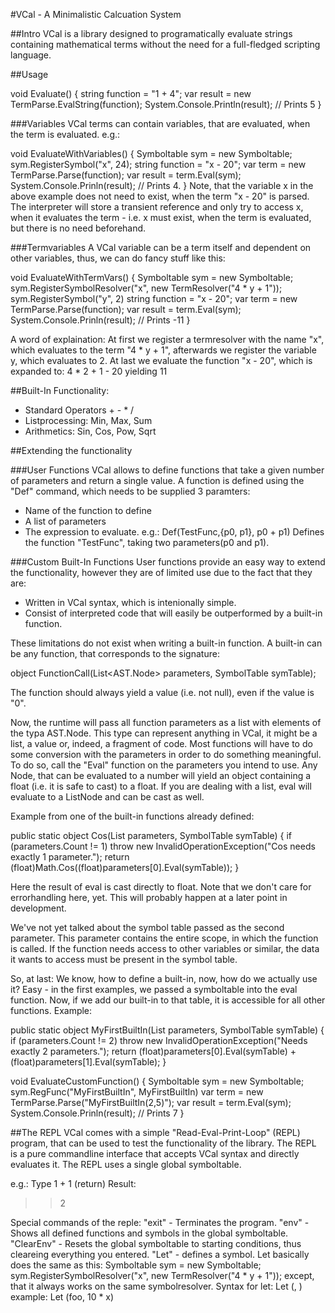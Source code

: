 #VCal - A Minimalistic Calcuation System

##Intro
VCal is a library designed to programatically evaluate strings containing
mathematical terms without the need for a full-fledged scripting language.

##Usage

void Evaluate()
{
  string function = "1 + 4";
  var result = new TermParse.EvalString(function);
  System.Console.Println(result);   // Prints 5
}

###Variables
VCal terms can contain variables, that are evaluated, when the term is evaluated.
e.g.:

void EvaluateWithVariables()
{
  Symboltable sym = new Symboltable;
  sym.RegisterSymbol("x", 24);
  string function = "x - 20";
  var term = new TermParse.Parse(function);
  var result = term.Eval(sym);
  System.Console.Prinln(result);    // Prints 4.
}
Note, that the variable x in the above example does not need to exist, when the
term "x - 20" is parsed. The interpreter will store a transient reference and
only try to access x, when it evaluates the term - i.e. x must exist, when
the term is evaluated, but there is no need beforehand.

###Termvariables
A VCal variable can be a term itself and dependent on other variables, thus,
we can do fancy stuff like this:

void EvaluateWithTermVars()
{
  Symboltable sym = new Symboltable;
  sym.RegisterSymbolResolver("x", new TermResolver("4 * y + 1"));
  sym.RegisterSymbol("y", 2)
  string function = "x - 20";
  var term = new TermParse.Parse(function);
  var result = term.Eval(sym);
  System.Console.Prinln(result);    // Prints -11
}

A word of explaination: At first we register a termresolver with the name "x",
which evaluates to the term "4 * y + 1", afterwards we register the variable y,
which evaluates to 2. At last we evaluate the function "x - 20", which is expanded
to:
4 * 2 + 1 - 20
yielding 11

##Built-In Functionality:
- Standard Operators + - * /
- Listprocessing: Min, Max, Sum
- Arithmetics: Sin, Cos, Pow, Sqrt

##Extending the functionality

###User Functions
VCal allows to define functions that take a given number of parameters and return
a single value. A function is defined using the "Def" command, which needs to
be supplied 3 paramters:
- Name of the function to define
- A list of parameters
- The expression to evaluate.
e.g.:
Def(TestFunc,{p0, p1}, p0 + p1)
Defines the function "TestFunc", taking two parameters(p0 and p1).

###Custom Built-In Functions
User functions provide an easy way to extend the functionality, however they are
of limited use due to the fact that they are:
- Written in VCal syntax, which is intenionally simple.
- Consist of interpreted code that will easily be outperformed by a built-in function.

These limitations do not exist when writing a built-in function. A built-in can
be any function, that corresponds to the signature:

object FunctionCall(List<AST.Node> parameters, SymbolTable symTable);

The function should always yield a value (i.e. not null), even if the value is "0".

Now, the runtime will pass all function parameters as a list with elements of the
typa AST.Node. This type can represent anything in VCal, it might be a list, a
value or, indeed, a fragment of code. Most functions will have to do some conversion
with the parameters in order to do something meaningful. To do so, call the
"Eval" function on the parameters you intend to use. Any Node, that can be evaluated
to a number will yield an object containing a float (i.e. it is safe to cast) to
a float. If you are dealing with a list, eval will evaluate to a ListNode and can
be cast as well.

Example from one of the built-in functions already defined:

public static object Cos(List<Node> parameters, SymbolTable symTable)
{
    if (parameters.Count != 1)
        throw new InvalidOperationException("Cos needs exactly 1 parameter.");
    return (float)Math.Cos((float)parameters[0].Eval(symTable));
}

Here the result of eval is cast directly to float. Note that we don't care for
errorhandling here, yet. This will probably happen at a later point in development.

We've not yet talked about the symbol table passed as the second parameter. This
parameter contains the entire scope, in which the function is called. If the
function needs access to other variables or similar, the data it wants to access
must be present in the symbol table.

So, at last: We know, how to define a built-in, now, how do we actually use it?
Easy - in the first examples, we passed a symboltable into the eval function. Now,
if we add our built-in to that table, it is accessible for all other functions.
Example:

public static object MyFirstBuiltIn(List<Node> parameters, SymbolTable symTable)
{
    if (parameters.Count != 2)
        throw new InvalidOperationException("Needs exactly 2 parameters.");
    return (float)parameters[0].Eval(symTable) + (float)parameters[1].Eval(symTable);
}

void EvaluateCustomFunction()
{
  Symboltable sym = new Symboltable;
  sym.RegFunc("MyFirstBuiltIn", MyFirstBuiltIn)
  var term = new TermParse.Parse("MyFirstBuiltIn(2,5)");
  var result = term.Eval(sym);
  System.Console.Prinln(result);    // Prints 7
}


##The REPL
VCal comes with a simple "Read-Eval-Print-Loop" (REPL) program, that can be used
to test the functionality of the library. The REPL is a pure commandline interface
that accepts VCal syntax and directly evaluates it. The REPL uses a single global
symboltable.

e.g.:
Type
1 + 1 (return)
Result:
>> 2

Special commands of the reple:
"exit" - Terminates the program.
"env" - Shows all defined functions and symbols in the global symboltable.
"ClearEnv" - Resets the global symboltable to starting conditions, thus cleareing
everything you entered.
"Let" - defines a symbol. Let basically does the same as this:
        Symboltable sym = new Symboltable;
        sym.RegisterSymbolResolver("x", new TermResolver("4 * y + 1"));
        except, that it always works on the same symbolresolver.
        Syntax for let:
        Let (<symbolName>, <expression>)
        example:
        Let (foo, 10 * x)
